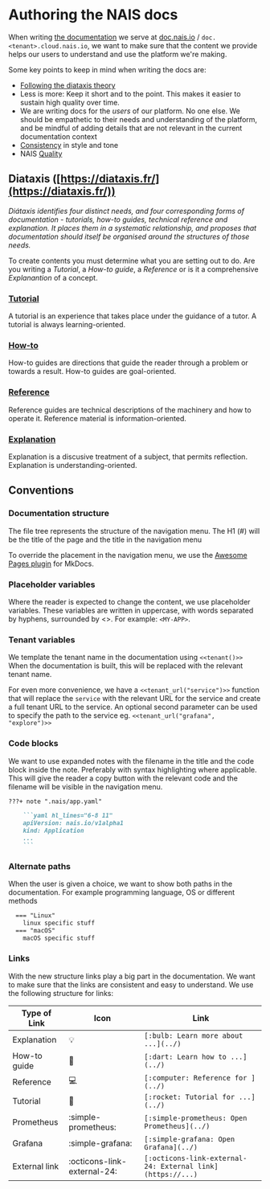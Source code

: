 # Authoring the NAIS docs

When writing [the documentation](https://github.com/nais/doc) we serve at [doc.nais.io](https://doc.nais.io) / `doc.<tenant>.cloud.nais.io`, we want to make sure that the content we provide helps our users to understand and use the platform we're making.

Some key points to keep in mind when writing the docs are:

- [Following the diataxis theory](#diataxis-httpsdiataxisfr)
- Less is more: Keep it short and to the point. This makes it easier to sustain high quality over time.
- We are writing docs for the _users_ of our platform. No one else. We should be empathetic to their needs and understanding of the platform, and be mindful of adding details that are not relevant in the current documentation context
- [Consistency](#conventions) in style and tone
- NAIS [Quality](https://diataxis.fr/quality/)

## Diataxis ([https://diataxis.fr/](https://diataxis.fr/))

_Diátaxis identifies four distinct needs, and four corresponding forms of documentation - tutorials, how-to guides, technical reference and explanation. It places them in a systematic relationship, and proposes that documentation should itself be organised around the structures of those needs._

To create contents you must determine what you are setting out to do. Are you writing a _Tutorial_, a _How-to guide_, a _Reference_ or is it a comprehensive _Explanantion_ of a concept.

### [**Tutorial**](https://diataxis.fr/tutorials/)

A tutorial is an experience that takes place under the guidance of a tutor. A tutorial is always learning-oriented.

### [**How-to**](https://diataxis.fr/how-to-guides/)

How-to guides are directions that guide the reader through a problem or towards a result. How-to guides are goal-oriented.

### [**Reference**](https://diataxis.fr/reference/)

Reference guides are technical descriptions of the machinery and how to operate it. Reference material is information-oriented.

### [**Explanation**](https://diataxis.fr/explanation/)

Explanation is a discusive treatment of a subject, that permits reflection. Explanation is understanding-oriented.

## Conventions

### Documentation structure

The file tree represents the structure of the navigation menu.
The H1 (#) will be the title of the page and the title in the navigation menu

To override the placement in the navigation menu, we use the [Awesome Pages plugin](https://github.com/lukasgeiter/mkdocs-awesome-pages-plugin/) for MkDocs.

### Placeholder variables

Where the reader is expected to change the content, we use placeholder variables.
These variables are written in uppercase, with words separated by hyphens, surrounded by <>. For example: `<MY-APP>`.

### Tenant variables

We template the tenant name in the documentation using `<<tenant()>>`
When the documentation is built, this will be replaced with the relevant tenant name.

For even more convenience, we have a `<<tenant_url("service")>>` function that will replace the `service` with the relevant URL for the service and create a full tenant URL to the service. An optional second parameter can be used to specify the path to the service eg. `<<tenant_url("grafana", "explore")>>`

### Code blocks

We want to use expanded notes with the filename in the title and the code block inside the note. Preferably with syntax highlighting where applicable.
This will give the reader a copy button with the relevant code and the filename will be visible in the navigation menu.

````markdown
???+ note ".nais/app.yaml"

    ```yaml hl_lines="6-8 11"
    apiVersion: nais.io/v1alpha1
    kind: Application
    ...
    ```
````

### Alternate paths

When the user is given a choice, we want to show both paths in the documentation. For example programming language, OS or different methods

```markdown
  === "Linux"
    linux specific stuff
  === "macOS"
    macOS specific stuff
```

### Links

With the new structure links play a big part in the documentation. We want to make sure that the links are consistent and easy to understand. We use the following structure for links:


| Type of Link  | Icon                        | Link                                                       |
| ------------- | --------------------------- | ---------------------------------------------------------- |
| Explanation   | :bulb:                      | `[:bulb: Learn more about ...](../)`                       |
| How-to guide  | :dart:                      | `[:dart: Learn how to ...](../)`                           |
| Reference     | :computer:                  | `[:computer: Reference for ](../)`                         |
| Tutorial      | :rocket:                    | `[:rocket: Tutorial for ...](../)`                         |
| Prometheus    | :simple-prometheus:         | `[:simple-prometheus: Open Prometheus](../)`               |
| Grafana       | :simple-grafana:            | `[:simple-grafana: Open Grafana](../)`                     |
| External link | :octicons-link-external-24: | `[:octicons-link-external-24: External link](https://...)` |


